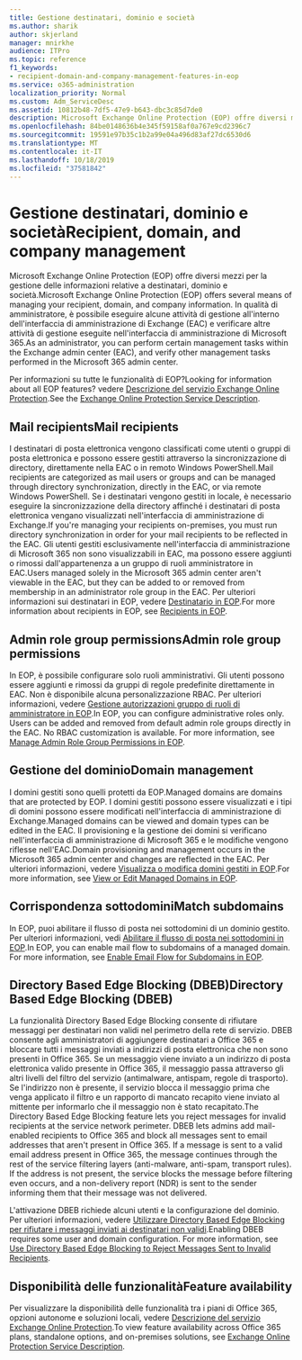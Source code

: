 ```yaml
---
title: Gestione destinatari, dominio e società
ms.author: sharik
author: skjerland
manager: mnirkhe
audience: ITPro
ms.topic: reference
f1_keywords:
- recipient-domain-and-company-management-features-in-eop
ms.service: o365-administration
localization_priority: Normal
ms.custom: Adm_ServiceDesc
ms.assetid: 10812b48-7df5-47e9-b643-dbc3c85d7de0
description: Microsoft Exchange Online Protection (EOP) offre diversi mezzi per la gestione delle informazioni relative a destinatari, dominio e società. In qualità di amministratore, è possibile eseguire alcune attività di gestione all'interno dell'interfaccia di amministrazione di Exchange (EAC) e verificare altre attività di gestione eseguite nell'interfaccia di amministrazione di Microsoft 365.
ms.openlocfilehash: 84be0148636b4e345f59158af0a767e9cd2396c7
ms.sourcegitcommit: 19591e97b35c1b2a99e04a496d83af27dc6530d6
ms.translationtype: MT
ms.contentlocale: it-IT
ms.lasthandoff: 10/18/2019
ms.locfileid: "37581842"
---
```

# <a name="recipient-domain-and-company-management"></a><span data-ttu-id="8f62d-104">Gestione destinatari, dominio e società</span><span class="sxs-lookup"><span data-stu-id="8f62d-104">Recipient, domain, and company management</span></span>

<span data-ttu-id="8f62d-105">Microsoft Exchange Online Protection (EOP) offre diversi mezzi per la gestione delle informazioni relative a destinatari, dominio e società.</span><span class="sxs-lookup"><span data-stu-id="8f62d-105">Microsoft Exchange Online Protection (EOP) offers several means of managing your recipient, domain, and company information.</span></span> <span data-ttu-id="8f62d-106">In qualità di amministratore, è possibile eseguire alcune attività di gestione all'interno dell'interfaccia di amministrazione di Exchange (EAC) e verificare altre attività di gestione eseguite nell'interfaccia di amministrazione di Microsoft 365.</span><span class="sxs-lookup"><span data-stu-id="8f62d-106">As an administrator, you can perform certain management tasks within the Exchange admin center (EAC), and verify other management tasks performed in the Microsoft 365 admin center.</span></span>
  
<span data-ttu-id="8f62d-107">Per informazioni su tutte le funzionalità di EOP?</span><span class="sxs-lookup"><span data-stu-id="8f62d-107">Looking for information about all EOP features?</span></span> <span data-ttu-id="8f62d-108">vedere [Descrizione del servizio Exchange Online Protection](exchange-online-protection-service-description.md).</span><span class="sxs-lookup"><span data-stu-id="8f62d-108">See the [Exchange Online Protection Service Description](exchange-online-protection-service-description.md).</span></span>
  
## <a name="mail-recipients"></a><span data-ttu-id="8f62d-109">Mail recipients</span><span class="sxs-lookup"><span data-stu-id="8f62d-109">Mail recipients</span></span>

<span data-ttu-id="8f62d-110">I destinatari di posta elettronica vengono classificati come utenti o gruppi di posta elettronica e possono essere gestiti attraverso la sincronizzazione di directory, direttamente nella EAC o in remoto Windows PowerShell.</span><span class="sxs-lookup"><span data-stu-id="8f62d-110">Mail recipients are categorized as mail users or groups and can be managed through directory synchronization, directly in the EAC, or via remote Windows PowerShell.</span></span> <span data-ttu-id="8f62d-111">Se i destinatari vengono gestiti in locale, è necessario eseguire la sincronizzazione della directory affinché i destinatari di posta elettronica vengano visualizzati nell'interfaccia di amministrazione di Exchange.</span><span class="sxs-lookup"><span data-stu-id="8f62d-111">If you're managing your recipients on-premises, you must run directory synchronization in order for your mail recipients to be reflected in the EAC.</span></span> <span data-ttu-id="8f62d-112">Gli utenti gestiti esclusivamente nell'interfaccia di amministrazione di Microsoft 365 non sono visualizzabili in EAC, ma possono essere aggiunti o rimossi dall'appartenenza a un gruppo di ruoli amministratore in EAC.</span><span class="sxs-lookup"><span data-stu-id="8f62d-112">Users managed solely in the Microsoft 365 admin center aren't viewable in the EAC, but they can be added to or removed from membership in an administrator role group in the EAC.</span></span> <span data-ttu-id="8f62d-113">Per ulteriori informazioni sui destinatari in EOP, vedere [Destinatario in EOP](https://go.microsoft.com/fwlink/p/?LinkId=280011).</span><span class="sxs-lookup"><span data-stu-id="8f62d-113">For more information about recipients in EOP, see [Recipients in EOP](https://go.microsoft.com/fwlink/p/?LinkId=280011).</span></span>
  
## <a name="admin-role-group-permissions"></a><span data-ttu-id="8f62d-114">Admin role group permissions</span><span class="sxs-lookup"><span data-stu-id="8f62d-114">Admin role group permissions</span></span>

<span data-ttu-id="8f62d-p105">In EOP, è possibile configurare solo ruoli amministrativi. Gli utenti possono essere aggiunti e rimossi da gruppi di regole predefinite direttamente in EAC. Non è disponibile alcuna personalizzazione RBAC. Per ulteriori informazioni, vedere [Gestione autorizzazioni gruppo di ruoli di amministratore in EOP](https://go.microsoft.com/fwlink/p/?LinkId=282238).</span><span class="sxs-lookup"><span data-stu-id="8f62d-p105">In EOP, you can configure administrative roles only. Users can be added and removed from default admin role groups directly in the EAC. No RBAC customization is available. For more information, see [Manage Admin Role Group Permissions in EOP](https://go.microsoft.com/fwlink/p/?LinkId=282238).</span></span>
  
## <a name="domain-management"></a><span data-ttu-id="8f62d-119">Gestione del dominio</span><span class="sxs-lookup"><span data-stu-id="8f62d-119">Domain management</span></span>

<span data-ttu-id="8f62d-120">I domini gestiti sono quelli protetti da EOP.</span><span class="sxs-lookup"><span data-stu-id="8f62d-120">Managed domains are domains that are protected by EOP.</span></span> <span data-ttu-id="8f62d-121">I domini gestiti possono essere visualizzati e i tipi di domini possono essere modificati nell'interfaccia di amministrazione di Exchange.</span><span class="sxs-lookup"><span data-stu-id="8f62d-121">Managed domains can be viewed and domain types can be edited in the EAC.</span></span> <span data-ttu-id="8f62d-122">Il provisioning e la gestione dei domini si verificano nell'interfaccia di amministrazione di Microsoft 365 e le modifiche vengono riflesse nell'EAC.</span><span class="sxs-lookup"><span data-stu-id="8f62d-122">Domain provisioning and management occurs in the Microsoft 365 admin center and changes are reflected in the EAC.</span></span> <span data-ttu-id="8f62d-123">Per ulteriori informazioni, vedere [Visualizza o modifica domini gestiti in EOP](https://go.microsoft.com/fwlink/p/?LinkId=282239).</span><span class="sxs-lookup"><span data-stu-id="8f62d-123">For more information, see [View or Edit Managed Domains in EOP](https://go.microsoft.com/fwlink/p/?LinkId=282239).</span></span>
  
## <a name="match-subdomains"></a><span data-ttu-id="8f62d-124">Corrispondenza sottodomini</span><span class="sxs-lookup"><span data-stu-id="8f62d-124">Match subdomains</span></span>

<span data-ttu-id="8f62d-p107">In EOP, puoi abilitare il flusso di posta nei sottodomini di un dominio gestito. Per ulteriori informazioni, vedi [Abilitare il flusso di posta nei sottodomini in EOP](https://go.microsoft.com/fwlink/p/?LinkId=397213).</span><span class="sxs-lookup"><span data-stu-id="8f62d-p107">In EOP, you can enable mail flow to subdomains of a managed domain. For more information, see [Enable Email Flow for Subdomains in EOP](https://go.microsoft.com/fwlink/p/?LinkId=397213).</span></span> 
  
## <a name="directory-based-edge-blocking-dbeb"></a><span data-ttu-id="8f62d-127">Directory Based Edge Blocking (DBEB)</span><span class="sxs-lookup"><span data-stu-id="8f62d-127">Directory Based Edge Blocking (DBEB)</span></span>

<span data-ttu-id="8f62d-p108">La funzionalità Directory Based Edge Blocking consente di rifiutare messaggi per destinatari non validi nel perimetro della rete di servizio. DBEB consente agli amministratori di aggiungere destinatari a Office 365 e bloccare tutti i messaggi inviati a indirizzi di posta elettronica che non sono presenti in Office 365. Se un messaggio viene inviato a un indirizzo di posta elettronica valido presente in Office 365, il messaggio passa attraverso gli altri livelli del filtro del servizio (antimalware, antispam, regole di trasporto). Se l'indirizzo non è presente, il servizio blocca il messaggio prima che venga applicato il filtro e un rapporto di mancato recapito viene inviato al mittente per informarlo che il messaggio non è stato recapitato.</span><span class="sxs-lookup"><span data-stu-id="8f62d-p108">The Directory Based Edge Blocking feature lets you reject messages for invalid recipients at the service network perimeter. DBEB lets admins add mail-enabled recipients to Office 365 and block all messages sent to email addresses that aren't present in Office 365. If a message is sent to a valid email address present in Office 365, the message continues through the rest of the service filtering layers (anti-malware, anti-spam, transport rules). If the address is not present, the service blocks the message before filtering even occurs, and a non-delivery report (NDR) is sent to the sender informing them that their message was not delivered.</span></span> 
  
<span data-ttu-id="8f62d-p109">L'attivazione DBEB richiede alcuni utenti e la configurazione del dominio. Per ulteriori informazioni, vedere [Utilizzare Directory Based Edge Blocking per rifiutare i messaggi inviati ai destinatari non validi](https://go.microsoft.com/fwlink/p/?LinkId=390676).</span><span class="sxs-lookup"><span data-stu-id="8f62d-p109">Enabling DBEB requires some user and domain configuration. For more information, see [Use Directory Based Edge Blocking to Reject Messages Sent to Invalid Recipients](https://go.microsoft.com/fwlink/p/?LinkId=390676).</span></span>
  
## <a name="feature-availability"></a><span data-ttu-id="8f62d-134">Disponibilità delle funzionalità</span><span class="sxs-lookup"><span data-stu-id="8f62d-134">Feature availability</span></span>

<span data-ttu-id="8f62d-135">Per visualizzare la disponibilità delle funzionalità tra i piani di Office 365, opzioni autonome e soluzioni locali, vedere [Descrizione del servizio Exchange Online Protection](exchange-online-protection-service-description.md).</span><span class="sxs-lookup"><span data-stu-id="8f62d-135">To view feature availability across Office 365 plans, standalone options, and on-premises solutions, see [Exchange Online Protection Service Description](exchange-online-protection-service-description.md).</span></span>
